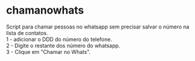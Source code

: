 # chamanowhats
Script para chamar pessoas no whatsapp sem precisar salvar o número na lista de contatos.<br>
1 - adicionar o DDD do número do telefone.<br>
2 - Digite o restante dos número do whatsapp.<br>
3 - Clique em "Chamar no Whats".
